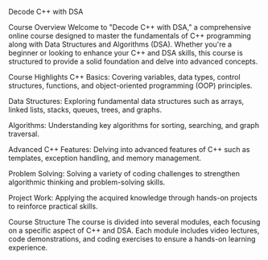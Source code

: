 Decode C++ with DSA

Course Overview
Welcome to "Decode C++ with DSA," a comprehensive online course designed to master the fundamentals of C++ programming along with Data Structures and Algorithms (DSA). Whether you're a beginner or looking to enhance your C++ and DSA skills, this course is structured to provide a solid foundation and delve into advanced concepts.

Course Highlights
C++ Basics: Covering variables, data types, control structures, functions, and object-oriented programming (OOP) principles.

Data Structures: Exploring fundamental data structures such as arrays, linked lists, stacks, queues, trees, and graphs.

Algorithms: Understanding key algorithms for sorting, searching, and graph traversal.

Advanced C++ Features: Delving into advanced features of C++ such as templates, exception handling, and memory management.

Problem Solving: Solving a variety of coding challenges to strengthen algorithmic thinking and problem-solving skills.

Project Work: Applying the acquired knowledge through hands-on projects to reinforce practical skills.

Course Structure
The course is divided into several modules, each focusing on a specific aspect of C++ and DSA. Each module includes video lectures, code demonstrations, and coding exercises to ensure a hands-on learning experience.

